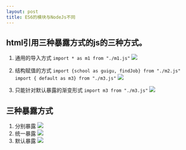 ```yaml
---
layout: post
title: ES6的模块与NodeJs不同
---
```


## html引用三种暴露方式的js的三种方式。

1. 通用的导入方式 `import * as m1 from "./m1.js"`
![](/docs/images/2021-03-08-13-25-40.png)

2. 结构赋值的方式 `import {school as guigu, findJob} from "./m2.js"` `import { default as m3} from "./m3.js"` 
![](/docs/images/2021-03-08-13-30-15.png)

3. 只能针对默认暴露的渐变形式 `import m3 from "./m3.js"`
![](/docs/images/2021-03-08-13-31-17.png)


## 三种暴露方式
1. 分别暴露
![](/docs/images/2021-03-08-13-25-55.png)
2. 统一暴露
![](/docs/images/2021-03-08-13-26-31.png)
3. 默认暴露
![](/docs/images/2021-03-08-13-26-58.png)
